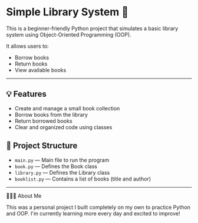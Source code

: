# Simple Library System 📘

This is a beginner-friendly Python project that simulates a basic library system using Object-Oriented Programming (OOP).

It allows users to:
- Borrow books
- Return books
- View available books

 
---

## 💡 Features

- Create and manage a small book collection
- Borrow books from the library
- Return borrowed books
- Clear and organized code using classes

  

## 📁 Project Structure

- `main.py` — Main file to run the program  
- `book.py` — Defines the Book class  
- `library.py` — Defines the Library class  
- `booklist.py` — Contains a list of books (title and author)

---


🙋🏻‍♀️ About Me

This was a personal project I built completely on my own to practice Python and OOP. I'm currently learning more every day and excited to improve!


